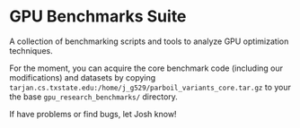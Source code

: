 GPU Benchmarks Suite
====================

A collection of benchmarking scripts and tools to analyze GPU optimization techniques.

For the moment, you can acquire the core benchmark code (including our modifications)
and datasets by copying `tarjan.cs.txstate.edu:/home/j_g529/parboil_variants_core.tar.gz` 
to your the base `gpu_research_benchmarks/` directory.

If have problems or find bugs, let Josh know!

